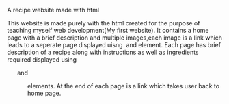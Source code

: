 A recipe website made with html

This website is made purely with the html created for the purpose of teaching myself web development(My first website).
It contains a home page with a brief description and multiple images,each image is a link which leads to a seperate page displayed uisng <img> and <a> element.
Each page has brief description of a recipe along with instructions as well as ingredients required displayed using <ol> and <ul> elements.
At the end of each page is a link which takes user back to home page.
